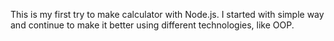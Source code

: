 This is my first try to make calculator with Node.js. I started with simple way and continue to make  it better using different technologies, like OOP.
